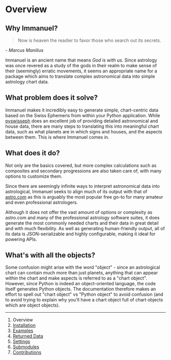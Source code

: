 # Overview

## Why Immanuel?

> Now is heaven the readier to favor those who search out its secrets.

*- Marcus Manilius*

Immanuel is an ancient name that means *God is with us*. Since astrology was once revered as a study of the gods in their realm to make sense of their (seemingly) erratic movements, it seems an appropriate name for a package which aims to translate complex astronomical data into simple astrology chart data.

## What problem does it solve?

Immanuel makes it incredibly easy to generate simple, chart-centric data based on the Swiss Ephemeris from within your Python application. While [pyswisseph](https://github.com/astrorigin/pyswisseph) does an excellent job of providing detailed astronomical and house data, there are many steps to translating this into meaningful chart data, such as what planets are in which signs and houses, and the aspects between them. This is where Immanuel comes in.

## What does it do?

Not only are the basics covered, but more complex calculations such as composites and secondary progressions are also taken care of, with many options to customize them.

Since there are seemingly infinite ways to interpret astronomical data into astrological, Immanuel seeks to align much of its output with that of [astro.com](https://astro.com) as this is arguably the most popular free go-to for many amateur and even professional astrologers.

Although it does not offer the vast amount of options or complexity as astro.com and many of the professional astrology software suites, it does generate the most commonly needed charts and their data in great detail and with much flexibility. As well as generating human-friendly output, all of its data is JSON-serializable and highly configurable, making it ideal for powering APIs.

## What's with all the objects?

Some confusion might arise with the word "object" - since an astrological chart can contain much more than just planets, anything that can appear within the chart and make aspects is referred to as a "chart object". However, since Python is indeed an object-oriented language, the code itself generates Python objects. The documentation therefore makes an effort to spell out "chart object" vs "Python object" to avoid confusion (and to avoid trying to explain why you'll have a chart object full of chart objects which are object objects).

---

1. Overview
2. [Installation](2-installation.md)
3. [Examples](3-examples.md)
4. [Returned Data](4-data.md)
5. [Settings](5-settings.md)
6. [Submodules](6-submodules.md)
7. [Contributions](7-contributions.md)
